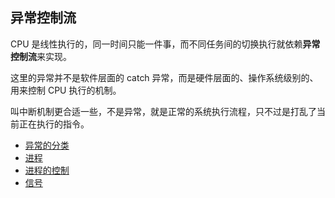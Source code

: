 ## 异常控制流

CPU 是线性执行的，同一时间只能一件事，而不同任务间的切换执行就依赖**异常控制流**来实现。

这里的异常并不是软件层面的 catch 异常，而是硬件层面的、操作系统级别的、用来控制 CPU 执行的机制。

叫中断机制更合适一些，不是异常，就是正常的系统执行流程，只不过是打乱了当前正在执行的指令。

- [异常的分类](./note/exceptions.md)
- [进程](./note/processes.md)
- [进程的控制](./note/process-control.md)
- [信号](./note/signals.md)